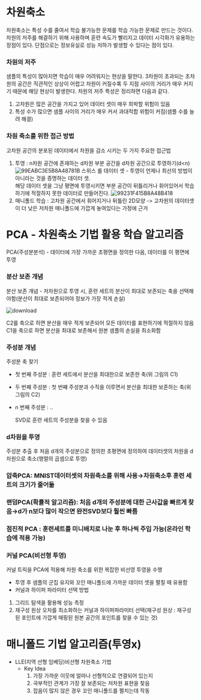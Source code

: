 # 차원축소
차원축소는 특성 수를 줄여서 학습 불가능한 문제를 학습 가능한 문제로 만드는 것이다. 차원의 저주를 해결하기 위해 사용하며 훈련 속도가 빨리지고 데이터 시각화가 유용하는 장점이 있다. 단점으로는 정보유실로 성능 저하가 발생할 수 있다는 점이 있다.

### 차원의 저주
샘플의 특성이 많아지면 학습이 매우 어려워지는 현상을 말한다. 3차원이 초과되는 초차원의 공간은 직관적인 상상이 어렵고 차원이 커질수록 두 지점 사이의 거리가 매우 커지기 때문에 해당 현상이 발생한다.
차원의 저주 특성은 정리하면 다음과 같다.
1. 고차원은 많은 공간을 가지고 있어 데이터 셋이 매우 희박할 위험이 있음
2. 특성 수가 많으면 샘플 사이의 거리가 매우 커서 과대적합 위험이 커짐(샘플 수를 늘려 해결)

### 차원 축소를 위한 접근 방법
고차원 공간의 분포된 데이터에서 차원을 감소 시키는 두 가지 주요한 접근법
1. 투영 : n차원 공간에 존재하는 d차원 부분 공간을 d차원 공간으로 투영하기(d<n)
![99EABC3E5B8A48781B](https://github.com/Crepsucule/ML/assets/86185735/160cd81a-e8a5-4a26-9865-780836686333)
스위스 롤 데이터 셋 - 투영이 언제나 최선의 방법이 아니라는 것을 증명하는 데이터 셋.  
해당 데이터 셋을 그냥 평면에 투영시키면 부분 공간이 뒤틀리거나 휘어있어서 학습하기에 적절하지 못한 데이터로 만들어진다.
![99231F415B8A48B418](https://github.com/Crepsucule/ML/assets/86185735/a67c3395-125c-44ca-985a-4d624c548238)
2. 매니폴드 학습 : 고차원 공간에서 휘어지거나 뒤틀린 2D모양 -> 고차원의 데이터셋이 더 낮은 저차원 매니폴드에 가깝게 놓여있다는 가정에 근거

# PCA - 차원축소 기법 활용 학습 알고리즘
PCA(주성분분석) - 데이터에 가장 가까운 초평면을 정의한 다음, 데이터를 이 평면에 투영

### 분산 보존 개념
분산 보존 개념 - 저차원으로 투영 시, 훈련 세트의 분산이 최대로 보존되는 축을 선택해야함(분산이 최대로 보존되어야 정보가 가장 적게 손실)  

![download](https://github.com/Crepsucule/ML/assets/86185735/ad30446b-d166-441f-9778-a6fd6b36d8c8)  

C2를 축으로 하면 분산을 매우 적게 보존되어 모든 데이터를 표현하기에 적절하지 않음  
C1을 축으로 하면 분산을 최대로 보존해서 원본 샘플의 손실을 최소화함

### 주성분 개념
주성분 축 찾기  
- 첫 번째 주성분 : 훈련 세트에서 분산을 최대한으로 보존한 축(위 그림의 C1)
- 두 번째 주성분 : 첫 번째 주성분과 수직을 이루면서 분산을 최대한 보존하는 축(위 그림의 C2)
- n 번째 주성분 : ..
    
    SVD로 훈련 세트의 주성분을 찾을 수 있음
    
### d차원을 투영
주성분 추출 후 처음 d개의 주성분으로 정의한 초평면에 정의하여 데이터셋의 차원을 d차원으로 축소(행렬의 곱셈으로 투영)
### 압축PCA: MNIST데이터셋의 차원축소를 위해 사용→차원축소후 훈련 세트의 크기가 줄어듦
### 랜덤PCA(확률적 알고리즘): 처음 d개의 주성분에 대한 근사값을 빠르게 찾음→d가 n보다 많이 작으면 완전SVD보다 훨씬 빠름
### 점진적 PCA : 훈련세트를 미니배치로 나눈 후 하나씩 주입 가능(온라인 학습에 적용 가능)

### 커널 PCA(비선형 투영) 
커널 트릭을 PCA에 적용해 차원 축소를 위한 복잡한 비선영  투영을 수행
  - 투영 후 샘플의 군집 유지와 꼬인 매니폴드에 가까운 데이터 셋을 펼칠 때 유용함
  - 커널과 하이퍼 파라미터 선택 방법
   1. 그리드 탐색을 활용해 성능 측정
   2. 재구성 원상 오차를 최소화하는 커널과 하이퍼파라미터 선택(재구성 원상 : 재구성된 포인트에 가깝게 매핑된 원본 공간의 포인트를 찾을 수 있는 것)
  
# 매니폴드 기법 알고리즘(투영x)
  - LLE(지역 선형 임베딩)비선형 차원축소 기법
    - Key Idea
      1. 가장 가까운 이웃에 얼마나 선형적으로 연결되어 있는지
      2. 국부적인 관계가 가장 잘 보존되는 저차원 표현을 찾음
      3. 잡음이 많지 않은 경우 꼬인 매니폴드를 펼치는데 작동
